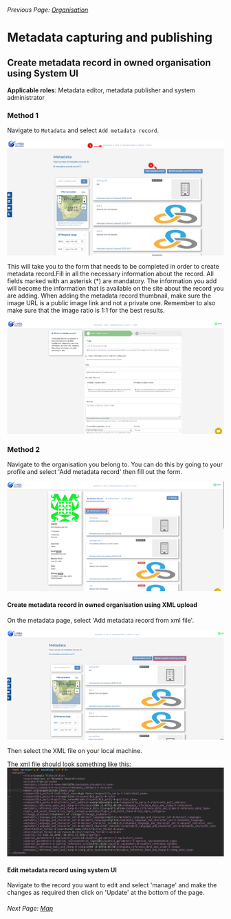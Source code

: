 ###### Previous Page: [Organisation](./organisation.md)

# Metadata capturing and publishing

## Create metadata record in owned organisation using System UI

**Applicable roles**: Metadata editor, metadata publisher and system administrator

### Method 1

Navigate to `Metadata` and select `Add metadata record`.

![add metadata](img/metadata-system-ui-1.png)

This will take you to the form that needs to be completed in order to create metadata record.Fill in all the necessary information about the record. All fields marked with an asterisk (*) are mandatory. The information you add will become the information that is available on the site about the record you are adding.  When adding the metadata record thumbnail, make sure the image URL is a public image link and not a private one. Remember to also make sure that the image ratio is 1:1 for the best results.

![add metadata](img/metadata-system-ui-2.png)

### Method 2

Navigate to the organisation you belong to. You can do this by going to your profile and select 'Add metadata record' then fill out the form.

![add metadata](img/metadata-system-ui-3.png)

#### Create metadata record in owned organisation using XML upload

On the metadata page, select 'Add metadata record from xml file'.

![add metadata xml](img/metadata-xml-upload-1.png)

Then select the XML file on your local machine.

The xml file should look something like this:
![xml file standard](img/metadata-xml-upload-2.png)

#### Edit metadata record using system UI

Navigate to the record you want to edit and select 'manage' and make the changes as required then click on 'Update' at the bottom of the page.

###### Next Page: [Map](./map.md)
